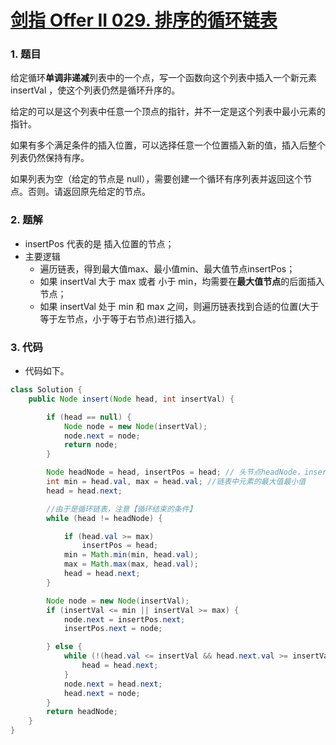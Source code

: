 # [剑指 Offer II 029. 排序的循环链表](https://leetcode.cn/problems/4ueAj6/)

### 1. 题目

给定循环**单调非递减**列表中的一个点，写一个函数向这个列表中插入一个新元素 insertVal ，使这个列表仍然是循环升序的。

给定的可以是这个列表中任意一个顶点的指针，并不一定是这个列表中最小元素的指针。

如果有多个满足条件的插入位置，可以选择任意一个位置插入新的值，插入后整个列表仍然保持有序。

如果列表为空（给定的节点是 null），需要创建一个循环有序列表并返回这个节点。否则。请返回原先给定的节点。



### 2. 题解

- insertPos 代表的是 插入位置的节点；
- 主要逻辑
  - 遍历链表，得到最大值max、最小值min、最大值节点insertPos；
  - 如果 insertVal 大于 max 或者 小于 min，均需要在**最大值节点**的后面插入节点；
  - 如果 insertVal 处于 min 和 max 之间，则遍历链表找到合适的位置(大于等于左节点，小于等于右节点)进行插入。



### 3. 代码

- 代码如下。

```java
class Solution {
    public Node insert(Node head, int insertVal) {

        if (head == null) {
            Node node = new Node(insertVal);
            node.next = node;
            return node;
        }

        Node headNode = head, insertPos = head; // 头节点headNode，insertPos插入节点位置
        int min = head.val, max = head.val; //链表中元素的最大值最小值
        head = head.next;

        //由于是循环链表，注意【循环结束的条件】
        while (head != headNode) {

            if (head.val >= max)
                insertPos = head;
            min = Math.min(min, head.val);
            max = Math.max(max, head.val);
            head = head.next;
        }

        Node node = new Node(insertVal);
        if (insertVal <= min || insertVal >= max) {
            node.next = insertPos.next;
            insertPos.next = node;

        } else {
            while (!(head.val <= insertVal && head.next.val >= insertVal)) {
                head = head.next;
            }
            node.next = head.next;
            head.next = node;
        }
        return headNode;
    }
}
```